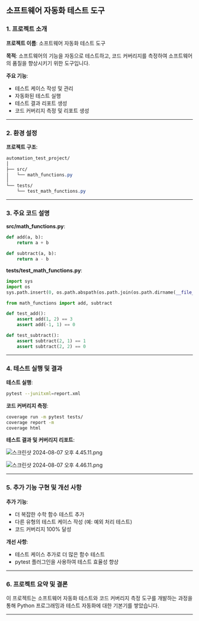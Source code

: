 ## 소프트웨어 자동화 테스트 도구

### 1. 프로젝트 소개

**프로젝트 이름**: 소프트웨어 자동화 테스트 도구

**목적**: 소프트웨어의 기능을 자동으로 테스트하고, 코드 커버리지를 측정하여 소프트웨어의 품질을 향상시키기 위한 도구입니다.

**주요 기능**:

- 테스트 케이스 작성 및 관리
- 자동화된 테스트 실행
- 테스트 결과 리포트 생성
- 코드 커버리지 측정 및 리포트 생성

---

### 2. 환경 설정

**프로젝트 구조**:

```css
automation_test_project/
│
├── src/
│   └── math_functions.py
│
└── tests/
    └── test_math_functions.py

```

---

### 3. 주요 코드 설명

**src/math_functions.py**:

```python
def add(a, b):
    return a + b

def subtract(a, b):
    return a - b

```

**tests/test_math_functions.py**:

```python
import sys
import os
sys.path.insert(0, os.path.abspath(os.path.join(os.path.dirname(__file__), '../src')))

from math_functions import add, subtract

def test_add():
    assert add(1, 2) == 3
    assert add(-1, 1) == 0

def test_subtract():
    assert subtract(2, 1) == 1
    assert subtract(2, 2) == 0

```

---

### 4. 테스트 실행 및 결과

**테스트 실행**:

```bash
pytest --junitxml=report.xml
```

**코드 커버리지 측정**:

```bash
coverage run -m pytest tests/
coverage report -m
coverage html
```

**테스트 결과 및 커버리지 리포트**:

![스크린샷 2024-08-07 오후 4.45.11.png](https://prod-files-secure.s3.us-west-2.amazonaws.com/f9f35de7-0091-4a79-819a-501ef9435828/c21f07c7-eaa1-49f3-a528-2e3bf2d08866/%E1%84%89%E1%85%B3%E1%84%8F%E1%85%B3%E1%84%85%E1%85%B5%E1%86%AB%E1%84%89%E1%85%A3%E1%86%BA_2024-08-07_%E1%84%8B%E1%85%A9%E1%84%92%E1%85%AE_4.45.11.png)

![스크린샷 2024-08-07 오후 4.46.11.png](https://prod-files-secure.s3.us-west-2.amazonaws.com/f9f35de7-0091-4a79-819a-501ef9435828/cf3c7196-83d5-4659-9c36-b32fb5cb17a3/%E1%84%89%E1%85%B3%E1%84%8F%E1%85%B3%E1%84%85%E1%85%B5%E1%86%AB%E1%84%89%E1%85%A3%E1%86%BA_2024-08-07_%E1%84%8B%E1%85%A9%E1%84%92%E1%85%AE_4.46.11.png)

---

### 5. 추가 기능 구현 및 개선 사항

**추가 기능**:

- 더 복잡한 수학 함수 테스트 추가
- 다른 유형의 테스트 케이스 작성 (예: 예외 처리 테스트)
- 코드 커버리지 100% 달성

**개선 사항**:

- 테스트 케이스 추가로 더 많은 함수 테스트
- pytest 플러그인을 사용하여 테스트 효율성 향상

---

### 6. 프로젝트 요약 및 결론

이 프로젝트는 소프트웨어 자동화 테스트와 코드 커버리지 측정 도구를 개발하는 과정을 통해 Python 프로그래밍과 테스트 자동화에 대한 기본기를 쌓았습니다.

---

